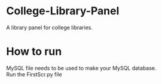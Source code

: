 # College-Library-Panel
A library panel for college libraries.

# How to run
MySQL file needs to be used to make your MySQL database.<br/>
Run the FirstScr.py file
